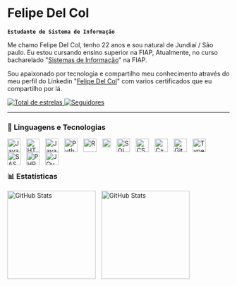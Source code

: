 # Felipe Del Col

**`Estudante de Sistema de Informação`**

Me chamo Felipe Del Col, tenho 22 anos e sou natural de Jundiaí / São paulo. Eu estou cursando ensino superior na FIAP, Atualmente, no curso bacharelado "[Sistemas de Informação](https://www.fiap.com.br/graduacao/bacharelado/sistemas-de-informacao/?utm_term=sistemas%20de%20informa%C3%A7%C3%A3o&utm_campaign=GRAD+-+PSQ+%7C+Cursos+(SP)&utm_source=adwords&utm_medium=ppc&hsa_acc=3358810376&hsa_cam=22333543144&hsa_grp=179992794687&hsa_ad=738302261003&hsa_src=g&hsa_tgt=kwd-88318291&hsa_kw=sistemas%20de%20informa%C3%A7%C3%A3o&hsa_mt=b&hsa_net=adwords&hsa_ver=3&gad_source=1&gad_campaignid=22333543144&gbraid=0AAAAADqmiBDxT5k6-WX4p_Zj7daDDbkEy&gclid=CjwKCAjw0sfHBhB6EiwAQtv5qcTjOA1-_FdRBDrjlJxj3b6jQpI54tl11js0FDGkpRLWbIiqLWXLixoC7uwQAvD_BwE)" na FIAP. 


Sou apaixonado por tecnologia e compartilho meu conhecimento através do meu perfil do Linkedin "[Felipe Del Col](https://www.linkedin.com/in/felipe-del-col-5542372b6/0)" com varios certificados que eu compartilho por lá.


<p align="Left">
    <a href="https://github.com/FelipeSupremacy?tab=repositories">
        <img 
            alt="Total de estrelas" 
            title="Total de estrelas GitHub" 
            src="https://custom-icon-badges.demolab.com/github/stars/FelipeSupremacy?color=55960c&style=for-the-badge&labelColor=488207&logo=star&label=estrelas"
        />
    </a>
    <a href="https://github.com/FelipeSupremacy?tab=followers">
        <img 
            alt="Seguidores" 
            title="Me siga no GitHub" 
            src="https://custom-icon-badges.demolab.com/github/followers/FelipeSupremacy?color=236ad3&labelColor=1155ba&style=for-the-badge&logo=github&label=Seguidores&logoColor=white"
        />
    </a>
</p>

---

### 🤖 Linguagens e Tecnologias

<img 
    align="left" 
    alt="Java"
    title="Java" 
    width="30px" 
    style="padding-right: 10px;" 
    src="https://cdn.jsdelivr.net/gh/devicons/devicon@latest/icons/java/java-original.svg" 
/>
<img 
    align="left" 
    alt="HTML"
    title="HTML" 
    width="30px" 
    style="padding-right: 10px;" 
    src="https://cdn.jsdelivr.net/gh/devicons/devicon@latest/icons/html5/html5-original.svg" 
/>

<img 
    align="left" 
    alt="JavaScript" 
    title="JavaScript"
    width="30px" 
    style="padding-right: 10px;" 
    src="https://cdn.jsdelivr.net/gh/devicons/devicon@latest/icons/javascript/javascript-original.svg" 
/>
<img 
    align="left" 
    alt="Python" 
    title="Python"
    width="30px" 
    style="padding-right: 10px;" 
    src="https://cdn.jsdelivr.net/gh/devicons/devicon@latest/icons/python/python-original.svg" 
/>
<img
    align="left"
    alt="R"
    title="R"
    width="30px"
    style="padding-right : 10px;"
    src="https://cdn.jsdelivr.net/gh/devicons/devicon@latest/icons/r/r-original.svg"
/>
<img
    align="left"
    alt="Power BI"
    title="Power BI"
    width="20px"
    style="padding-right : 10px;"
    src="https://github.com/microsoft/PowerBI-Icons/blob/main/PNG/Power-BI.png"
/>
<img
    align="left"
    alt="SQL"
    title="SQL"
    width="30px"
    style="padding-right : 10px;"
    src="https://user-images.githubusercontent.com/40461634/114240226-2f506580-9955-11eb-849b-e2a25117d681.png"
/>
<img 
    align="left" 
    alt="CSS" 
    title="CSS"
    width="30px" 
    style="padding-right: 10px;" 
    src="https://cdn.jsdelivr.net/gh/devicons/devicon@latest/icons/css3/css3-original.svg" 
/>
<img 
    align="left" 
    alt="C++" 
    title="C++"
    width="30px" 
    style="padding-right: 10px;" 
    src="https://github.com/isocpp/logos/blob/master/cpp_logo.png" 
/>
<img 
    align="left" 
    alt="Git" 
    title="Git"
    width="30px" 
    style="padding-right: 10px;" 
    src="https://cdn.jsdelivr.net/gh/devicons/devicon@latest/icons/git/git-original.svg" 
/>
<img 
    align="left" 
    alt="TypeScript"
    title="TypeScript" 
    width="30px" 
    style="padding-right: 10px;" 
    src="https://cdn.jsdelivr.net/gh/devicons/devicon@latest/icons/typescript/typescript-original.svg" 
/>
<img 
    align="left" 
    alt="SASS" 
    title="SASS"
    width="30px" 
    style="padding-right: 10px;" 
    src="https://cdn.jsdelivr.net/gh/devicons/devicon@latest/icons/sass/sass-original.svg" 
/>
<img 
    align="left" 
    alt="PHP" 
    title="PHP"
    width="30px" 
    style="padding-right: 10px;" 
    src="https://cdn.jsdelivr.net/gh/devicons/devicon@latest/icons/php/php-original.svg" 
/>
<img 
    align="left" 
    alt="JQuery" 
    title="JQuery"
    width="30px" 
    style="padding-right: 10px;" 
    src="https://cdn.jsdelivr.net/gh/devicons/devicon@latest/icons/jquery/jquery-original.svg" 
/>  
<br/>
<br/>

### 📊 Estatísticas

<p>
  <img 
    align="left" 
    alt="GitHub Stats" 
    height="200" 
    style="padding-right: 10px;" 
    src="https://github-readme-stats.vercel.app/api?username=FelipeSupremacy&show_icons=true&theme=tokyonight&include_all_commits=true&locale=pt-br" 
  />

<img 
      align="left" 
      alt="GitHub Stats" 
      height="200" 
      src="https://github-readme-stats.vercel.app/api/top-langs/?username=FelipeSupremacy&theme=tokyonight&layout=compact&custom_title=Tecnologias&langs_count=9" 
  />

</p>

